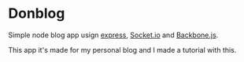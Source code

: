# Donblog

Simple node blog app usign [express](expressjs.com), [Socket.io](socket.io) and [Backbone.js](documentcloud.github.com/backbone).

This app it's made for my personal blog and I made a tutorial with this.